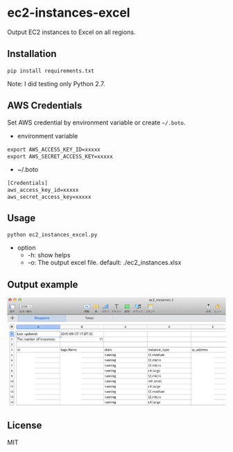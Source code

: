 # ec2-instances-excel

Output EC2 instances to Excel on all regions.

## Installation

```
pip install requirements.txt
```

Note: I did testing only Python 2.7.

## AWS Credentials

Set AWS credential by environment variable or create `~/.boto`.

* environment variable

```
export AWS_ACCESS_KEY_ID=xxxxx
export AWS_SECRET_ACCESS_KEY=xxxxx
```

* ~/.boto

```
[Credentials]
aws_access_key_id=xxxxx
aws_secret_access_key=xxxxx
```

## Usage

```
python ec2_instances_excel.py
```

* option
  - -h: show helps
  - -o: The output excel file. default: ./ec2_instances.xlsx

## Output example

![](output.png?raw=true)

## License

MIT
